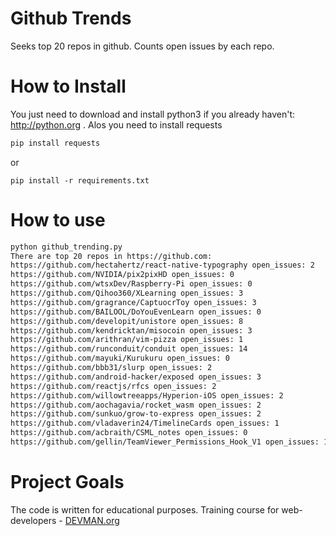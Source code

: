 # Github Trends
Seeks top 20 repos in github. Counts open issues by each repo.

# How to Install
You just need to download and install python3 if you already haven't: http://python.org .
Alos you need to install requests
```bash
pip install requests
```
or
```
pip install -r requirements.txt
```

# How to use
```bash
python github_trending.py
There are top 20 repos in https://github.com:
https://github.com/hectahertz/react-native-typography open_issues: 2
https://github.com/NVIDIA/pix2pixHD open_issues: 0
https://github.com/wtsxDev/Raspberry-Pi open_issues: 0
https://github.com/Qihoo360/XLearning open_issues: 3
https://github.com/gragrance/CaptuocrToy open_issues: 3
https://github.com/BAILOOL/DoYouEvenLearn open_issues: 0
https://github.com/developit/unistore open_issues: 8
https://github.com/kendricktan/misocoin open_issues: 3
https://github.com/arithran/vim-pizza open_issues: 1
https://github.com/runconduit/conduit open_issues: 14
https://github.com/mayuki/Kurukuru open_issues: 0
https://github.com/bbb31/slurp open_issues: 2
https://github.com/android-hacker/exposed open_issues: 3
https://github.com/reactjs/rfcs open_issues: 2
https://github.com/willowtreeapps/Hyperion-iOS open_issues: 2
https://github.com/aochagavia/rocket_wasm open_issues: 2
https://github.com/sunkuo/grow-to-express open_issues: 2
https://github.com/vladaverin24/TimelineCards open_issues: 1
https://github.com/acbraith/CSML_notes open_issues: 0
https://github.com/gellin/TeamViewer_Permissions_Hook_V1 open_issues: 1
```

# Project Goals
The code is written for educational purposes. Training course for web-developers - [DEVMAN.org](https://devman.org)
